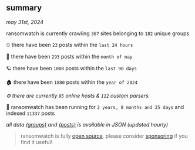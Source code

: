 
## summary
_may 31st, 2024_

ransomwatch is currently crawling `367` sites belonging to `182` unique groups

⏲ there have been `23` posts within the `last 24 hours`

🦈 there have been `293` posts within the `month of may`

🪐 there have been `1008` posts within the `last 90 days`

🏚 there have been `1880` posts within the `year of 2024`

_⚙️ there are currently `95` online hosts & `112` custom parsers._

🦕 ransomwatch has been running for `2 years, 8 months and 25 days` and indexed `11337` posts

_all data  [(groups)](http://ransomwhat.telemetry.ltd/groups) and [(posts)](http://ransomwhat.telemetry.ltd/posts) is available in JSON (updated hourly)_

> ransomwatch is fully [open source](https://github.com/joshhighet/ransomwatch#ransomwatch--). please consider [sponsoring](https://github.com/sponsors/joshhighet) if you find it useful!
